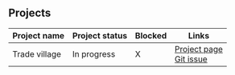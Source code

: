 ## Projects

| Project name  | Project status | Blocked | Links                                                                                                                                            |
|---------------|----------------|---------|--------------------------------------------------------------------------------------------------------------------------------------------------|
| Trade village | In progress    | X       |  [Project page](projects/trade-village)<br /> [Git issue](https://github.com/beardyToo/beardyToo.github.io/projects/1?add_cards_query=is%3Aopen) |
